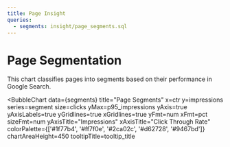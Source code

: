 ```yaml
---
title: Page Insight
queries:
  - segments: insight/page_segments.sql
---
```


# Page Segmentation

This chart classifies pages into segments based on their performance in Google Search.

<BubbleChart
    data={segments}
    title="Page Segments"
    x=ctr
    y=impressions
    series=segment
    size=clicks
    yMax=p95_impressions
    yAxis=true
    yAxisLabels=true
    yGridlines=true
    xGridlines=true
    yFmt=num
    xFmt=pct
    sizeFmt=num
    yAxisTitle="Impressions"
    xAxisTitle="Click Through Rate"
    colorPalette={['#1f77b4', '#ff7f0e', '#2ca02c', '#d62728', '#9467bd']}
    chartAreaHeight=450
    tooltipTitle=tooltip_title
>
</BubbleChart>

<!--
    Note on tooltip:
    The tooltip title is set to a custom column combining page_title and position.
    The tooltip body will show the values for x (CTR), y (Impressions), and size (Clicks) by default.
-->
